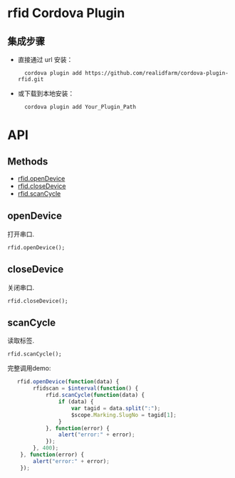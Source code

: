 # rfid Cordova Plugin

## 集成步骤

- 直接通过 url 安装：

        cordova plugin add https://github.com/realidfarm/cordova-plugin-rfid.git

- 或下载到本地安装：

        cordova plugin add Your_Plugin_Path

# API

## Methods

- [rfid.openDevice](#openDevice)
- [rfid.closeDevice](#closeDevice)
- [rfid.scanCycle](#scanCycle)

## openDevice

打开串口.

    rfid.openDevice();

## closeDevice

关闭串口.

    rfid.closeDevice();

## scanCycle

读取标签.

    rfid.scanCycle();


完整调用demo:
```js
   rfid.openDevice(function(data) {
        rfidscan = $interval(function() {
            rfid.scanCycle(function(data) {
                if (data) {
                    var tagid = data.split(":");
                    $scope.Marking.SlugNo = tagid[1];
                }
            }, function(error) {
                alert("error:" + error);
            });
        }, 400);
    }, function(error) {
        alert("error:" + error);
    });
```